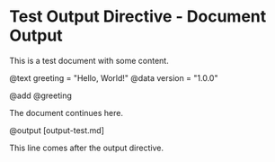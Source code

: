 # Test Output Directive - Document Output

This is a test document with some content.

@text greeting = "Hello, World!"
@data version = "1.0.0"

@add @greeting

The document continues here.

@output [output-test.md]

This line comes after the output directive.